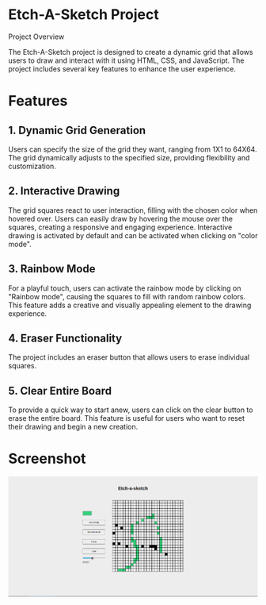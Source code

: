 # Etch-A-Sketch Project
Project Overview

The Etch-A-Sketch project is designed to create a dynamic grid that allows users to draw and interact with it using HTML, CSS, and JavaScript. The project includes several key features to enhance the user experience.

# Features 

## 1. Dynamic Grid Generation

Users can specify the size of the grid they want, ranging from 1X1 to 64X64. The grid dynamically adjusts to the specified size, providing flexibility and customization.

## 2. Interactive Drawing

The grid squares react to user interaction, filling with the chosen color when hovered over. Users can easily draw by hovering the mouse over the squares, creating a responsive and engaging experience. Interactive drawing is activated by default and  can be activated when clicking on "color mode".

## 3. Rainbow Mode

For a playful touch, users can activate the rainbow mode by clicking on "Rainbow mode", causing the squares to fill with random rainbow colors. This feature adds a creative and visually appealing element to the drawing experience.

## 4. Eraser Functionality

The project includes an eraser button that allows users to erase individual squares. 

## 5. Clear Entire Board

To provide a quick way to start anew, users can click on the clear button to erase the entire board. This feature is useful for users who want to reset their drawing and begin a new creation.

# Screenshot
!["Screenshot"](/images/Screenshot.png)